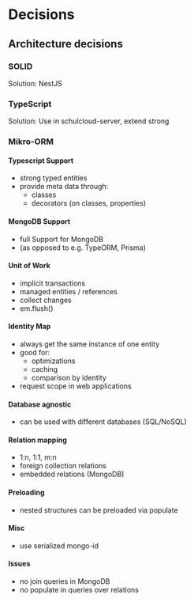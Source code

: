 # Decisions

## Architecture decisions



### SOLID

Solution: NestJS

### TypeScript

Solution: Use in schulcloud-server, extend strong

### Mikro-ORM

#### Typescript Support
- strong typed entities
- provide meta data through:
  - classes
  - decorators (on classes, properties)
#### MongoDB Support
- full Support for MongoDB
- (as opposed to e.g. TypeORM, Prisma)

#### Unit of Work
- implicit transactions
- managed entities / references
- collect changes
- em.flush()

#### Identity Map
- always get the same instance of one entity
- good for:
  - optimizations
  - caching
  - comparison by identity
- request scope in web applications

#### Database agnostic
- can be used with different databases (SQL/NoSQL)

#### Relation mapping
- 1:n, 1:1, m:n
- foreign collection relations
- embedded relations (MongoDB)

#### Preloading
- nested structures can be preloaded via populate

#### Misc
- use serialized mongo-id

#### Issues
- no join queries in MongoDB
- no populate in queries over relations
